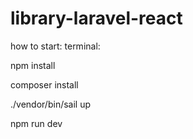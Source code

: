 # library-laravel-react
how to start:
terminal:

npm install

composer install

./vendor/bin/sail up

npm run dev
